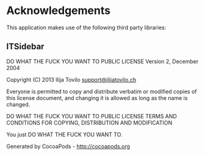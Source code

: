 # Acknowledgements
This application makes use of the following third party libraries:

## ITSidebar

DO WHAT THE FUCK YOU WANT TO PUBLIC LICENSE Version 2, December 2004

Copyright (C) 2013 Ilija Tovilo support@ilijatovilo.ch

Everyone is permitted to copy and distribute verbatim or modified copies of this license document, and changing it is allowed as long as the name is changed.

DO WHAT THE FUCK YOU WANT TO PUBLIC LICENSE TERMS AND CONDITIONS FOR COPYING, DISTRIBUTION AND MODIFICATION

You just DO WHAT THE FUCK YOU WANT TO.

Generated by CocoaPods - http://cocoapods.org
